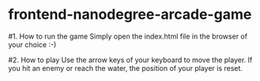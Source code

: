 frontend-nanodegree-arcade-game
===============================

#1. How to run the game
Simply open the index.html file in the browser of your choice :-)

#2. How to play 
Use the arrow keys of your keyboard to move the player. If you hit an enemy or reach the water, the position of your player is reset.
